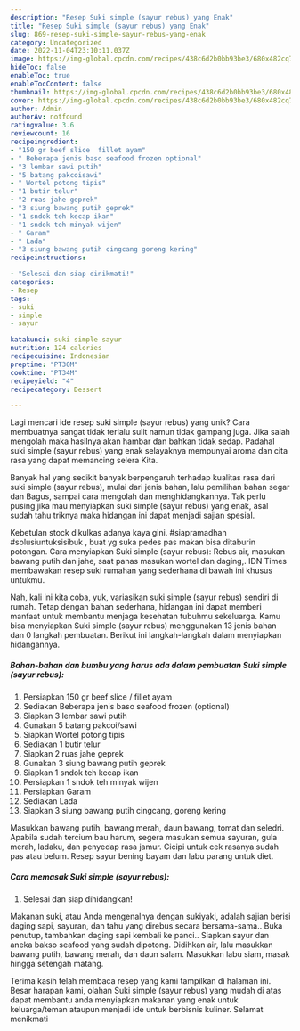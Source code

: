 ```yaml
---
description: "Resep Suki simple (sayur rebus) yang Enak"
title: "Resep Suki simple (sayur rebus) yang Enak"
slug: 869-resep-suki-simple-sayur-rebus-yang-enak
category: Uncategorized
date: 2022-11-04T23:10:11.037Z
image: https://img-global.cpcdn.com/recipes/438c6d2b0bb93be3/680x482cq70/suki-simple-sayur-rebus-foto-resep-utama.jpg
hideToc: false
enableToc: true
enableTocContent: false
thumbnail: https://img-global.cpcdn.com/recipes/438c6d2b0bb93be3/680x482cq70/suki-simple-sayur-rebus-foto-resep-utama.jpg
cover: https://img-global.cpcdn.com/recipes/438c6d2b0bb93be3/680x482cq70/suki-simple-sayur-rebus-foto-resep-utama.jpg
author: Admin
authorAv: notfound
ratingvalue: 3.6
reviewcount: 16
recipeingredient:
- "150 gr beef slice  fillet ayam"
- " Beberapa jenis baso seafood frozen optional"
- "3 lembar sawi putih"
- "5 batang pakcoisawi"
- " Wortel potong tipis"
- "1 butir telur"
- "2 ruas jahe geprek"
- "3 siung bawang putih geprek"
- "1 sndok teh kecap ikan"
- "1 sndok teh minyak wijen"
- " Garam"
- " Lada"
- "3 siung bawang putih cingcang goreng kering"
recipeinstructions:

- "Selesai dan siap dinikmati!"
categories:
- Resep
tags:
- suki
- simple
- sayur

katakunci: suki simple sayur 
nutrition: 124 calories
recipecuisine: Indonesian
preptime: "PT30M"
cooktime: "PT34M"
recipeyield: "4"
recipecategory: Dessert

---
```





Lagi mencari ide resep suki simple (sayur rebus) yang unik? Cara membuatnya sangat tidak terlalu sulit namun tidak gampang juga. Jika salah mengolah maka hasilnya akan hambar dan bahkan tidak sedap. Padahal suki simple (sayur rebus) yang enak selayaknya mempunyai aroma dan cita rasa yang dapat memancing selera Kita.





Banyak hal yang sedikit banyak berpengaruh terhadap kualitas rasa dari suki simple (sayur rebus), mulai dari jenis bahan, lalu pemilihan bahan segar dan Bagus, sampai cara mengolah dan menghidangkannya. Tak perlu pusing jika mau menyiapkan suki simple (sayur rebus) yang enak,      asal sudah tahu triknya maka hidangan ini dapat menjadi sajian spesial.














Kebetulan stock dikulkas adanya kaya gini. #siapramadhan #solusiuntuksisibuk , buat yg suka pedes pas makan bisa ditaburin potongan. Cara menyiapkan Suki simple (sayur rebus): Rebus air, masukan bawang putih dan jahe, saat panas masukan wortel dan daging,. IDN Times membawakan resep suki rumahan yang sederhana di bawah ini khusus untukmu.






Nah, kali ini kita coba, yuk, variasikan suki simple (sayur rebus) sendiri di rumah. Tetap dengan bahan sederhana, hidangan ini dapat memberi manfaat untuk membantu menjaga kesehatan tubuhmu sekeluarga. Kamu bisa menyiapkan Suki simple (sayur rebus) menggunakan 13 jenis bahan dan 0 langkah pembuatan. Berikut ini langkah-langkah dalam menyiapkan hidangannya.

<!--inarticleads1-->

##### Bahan-bahan dan bumbu yang harus ada dalam pembuatan Suki simple (sayur rebus):

1. Persiapkan 150 gr beef slice / fillet ayam
1. Sediakan  Beberapa jenis baso seafood frozen (optional)
1. Siapkan 3 lembar sawi putih
1. Gunakan 5 batang pakcoi/sawi
1. Siapkan  Wortel potong tipis
1. Sediakan 1 butir telur
1. Siapkan 2 ruas jahe geprek
1. Gunakan 3 siung bawang putih geprek
1. Siapkan 1 sndok teh kecap ikan
1. Persiapkan 1 sndok teh minyak wijen
1. Persiapkan  Garam
1. Sediakan  Lada
1. Siapkan 3 siung bawang putih cingcang, goreng kering


Masukkan bawang putih, bawang merah, daun bawang, tomat dan seledri. Apabila sudah tercium bau harum, segera masukan semua sayuran, gula merah, ladaku, dan penyedap rasa jamur. Cicipi untuk cek rasanya sudah pas atau belum. Resep sayur bening bayam dan labu parang untuk diet. 

<!--inarticleads2-->

##### Cara memasak Suki simple (sayur rebus):


1. Selesai dan siap dihidangkan!

Makanan suki, atau Anda mengenalnya dengan sukiyaki, adalah sajian berisi daging sapi, sayuran, dan tahu yang direbus secara bersama-sama.. Buka penutup, tambahkan daging sapi kembali ke panci.. Siapkan sayur dan aneka bakso seafood yang sudah dipotong. Didihkan air, lalu masukkan bawang putih, bawang merah, dan daun salam. Masukkan labu siam, masak hingga setengah matang. 

Terima kasih telah membaca resep yang kami tampilkan di halaman ini. Besar harapan kami, olahan Suki simple (sayur rebus) yang mudah di atas dapat membantu anda menyiapkan makanan yang enak untuk keluarga/teman ataupun menjadi ide untuk berbisnis kuliner. Selamat menikmati
